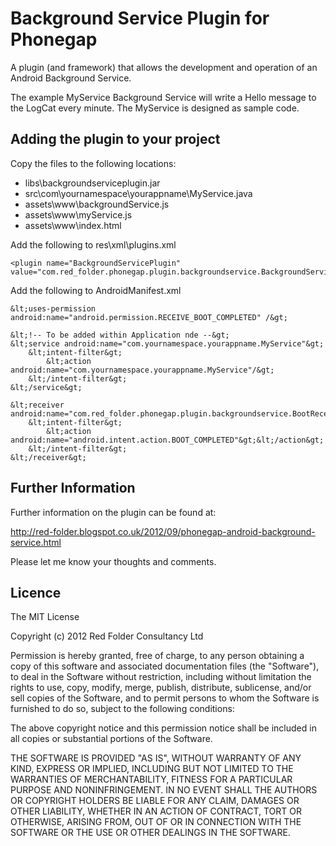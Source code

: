 # Background Service Plugin for Phonegap #

A plugin (and framework) that allows the development and operation of an Android Background Service.

The example MyService Background Service will write a Hello message to the LogCat every minute.  The MyService is designed as sample code.

## Adding the plugin to your project ##

Copy the files to the following locations:

* libs\backgroundserviceplugin.jar
* src\com\yournamespace\yourappname\MyService.java
* assets\www\backgroundService.js
* assets\www\myService.js
* assets\www\index.html

Add the following to res\xml\plugins.xml

```
<plugin name="BackgroundServicePlugin" value="com.red_folder.phonegap.plugin.backgroundservice.BackgroundServicePlugin"/>
```

Add the following to AndroidManifest.xml

```
&lt;uses-permission android:name="android.permission.RECEIVE_BOOT_COMPLETED" /&gt; 

&lt;!-- To be added within Application nde --&gt;
&lt;service android:name="com.yournamespace.yourappname.MyService"&gt;
	&lt;intent-filter&gt;         
		&lt;action android:name="com.yournamespace.yourappname.MyService"/&gt; 
	&lt;/intent-filter&gt;     
&lt;/service&gt;

&lt;receiver android:name="com.red_folder.phonegap.plugin.backgroundservice.BootReceiver"&gt;
	&lt;intent-filter&gt;     
		&lt;action android:name="android.intent.action.BOOT_COMPLETED"&gt;&lt;/action&gt;   
	&lt;/intent-filter&gt; 
&lt;/receiver&gt;
```

## Further Information ##

Further information on the plugin can be found at:

http://red-folder.blogspot.co.uk/2012/09/phonegap-android-background-service.html

Please let me know your thoughts and comments.

## Licence ##

The MIT License

Copyright (c) 2012 Red Folder Consultancy Ltd

Permission is hereby granted, free of charge, to any person obtaining a copy of this software and associated documentation files (the "Software"), to deal in the Software without restriction, including without limitation the rights to use, copy, modify, merge, publish, distribute, sublicense, and/or sell copies of the Software, and to permit persons to whom the Software is furnished to do so, subject to the following conditions:

The above copyright notice and this permission notice shall be included in all copies or substantial portions of the Software.

THE SOFTWARE IS PROVIDED "AS IS", WITHOUT WARRANTY OF ANY KIND, EXPRESS OR IMPLIED, INCLUDING BUT NOT LIMITED TO THE WARRANTIES OF MERCHANTABILITY, FITNESS FOR A PARTICULAR PURPOSE AND NONINFRINGEMENT. IN NO EVENT SHALL THE AUTHORS OR COPYRIGHT HOLDERS BE LIABLE FOR ANY CLAIM, DAMAGES OR OTHER LIABILITY, WHETHER IN AN ACTION OF CONTRACT, TORT OR OTHERWISE, ARISING FROM, OUT OF OR IN CONNECTION WITH THE SOFTWARE OR THE USE OR OTHER DEALINGS IN THE SOFTWARE.
